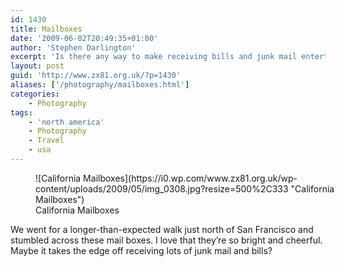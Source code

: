 ```yaml
---
id: 1430
title: Mailboxes
date: '2009-06-02T20:49:35+01:00'
author: 'Stephen Darlington'
excerpt: 'Is there any way to make receiving bills and junk mail entertaining? Perhaps not, but this comes pretty close.'
layout: post
guid: 'http://www.zx81.org.uk/?p=1430'
aliases: ['/photography/mailboxes.html']
categories:
    - Photography
tags:
    - 'north america'
    - Photography
    - Travel
    - usa
---
```


<figure aria-describedby="caption-attachment-1431" class="wp-caption aligncenter" id="attachment_1431" style="width: 500px">![California Mailboxes](https://i0.wp.com/www.zx81.org.uk/wp-content/uploads/2009/05/img_0308.jpg?resize=500%2C333 "California Mailboxes")<figcaption class="wp-caption-text" id="caption-attachment-1431">California Mailboxes</figcaption></figure>

We went for a longer-than-expected walk just north of San Francisco and stumbled across these mail boxes. I love that they’re so bright and cheerful. Maybe it takes the edge off receiving lots of junk mail and bills?